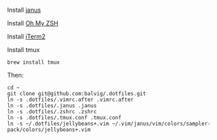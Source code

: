 Install [janus](https://github.com/carlhuda/janus)

Install [Oh My ZSH](https://github.com/robbyrussell/oh-my-zsh)

Install [iTerm2](http://www.iterm2.com)

Install tmux

    brew install tmux

Then:

    cd ~
    git clone git@github.com:balvig/.dotfiles.git
    ln -s .dotfiles/.vimrc.after .vimrc.after
    ln -s .dotfiles/.janus .janus
    ln -s .dotfiles/.zshrc .zshrc
    ln -s .dotfiles/.tmux.conf .tmux.conf
    ln -s ~/.dotfiles/jellybeans+.vim ~/.vim/janus/vim/colors/sampler-pack/colors/jellybeans+.vim
